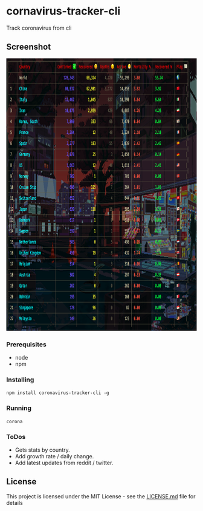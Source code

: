 # cornavirus-tracker-cli

Track coronavirus from cli

## Screenshot

<img src="./screenshot.png" width="960" height="720">

### Prerequisites

* node
* npm


### Installing

```
npm install coronavirus-tracker-cli -g
```

### Running

```
corona
```

### ToDos

* Gets stats by country.
* Add growth rate / daily change.
* Add latest updates from reddit / twitter.

## License

This project is licensed under the MIT License - see the [LICENSE.md](LICENSE.md) file for details


